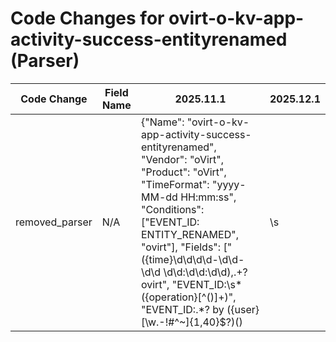 # Code Changes for ovirt-o-kv-app-activity-success-entityrenamed (Parser)

| Code Change | Field Name | 2025.11.1 | 2025.12.1 |
|-------------|------------|-----------|------------|
| removed_parser | N/A | {"Name": "ovirt-o-kv-app-activity-success-entityrenamed", "Vendor": "oVirt", "Product": "oVirt", "TimeFormat": "yyyy-MM-dd HH:mm:ss", "Conditions": ["EVENT_ID: ENTITY_RENAMED", "ovirt"], "Fields": ["({time}\d\d\d\d-\d\d-\d\d \d\d:\d\d:\d\d),.+?ovirt", "EVENT_ID:\s*({operation}[^\(\)]+)", "EVENT_ID:.*? by ({user}[\w\.\-\!\#\^\~]{1,40}\$?)(\)|\s|\.\s|\.$)", "({app}ovirt)"], "ParserVersion": "v1.0.0"} | N/A |